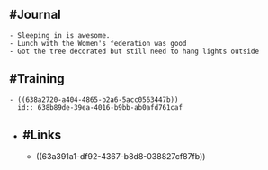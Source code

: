 ## #Journal
	- Sleeping in is awesome.
	- Lunch with the Women's federation was good
	- Got the tree decorated but still need to hang lights outside
## #Training
	- ((638a2720-a404-4865-b2a6-5acc0563447b))
	  id:: 638b89de-39ea-4016-b9bb-ab0afd761caf
- ## #Links
	- ((63a391a1-df92-4367-b8d8-038827cf87fb))